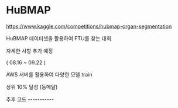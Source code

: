 # HuBMAP

https://www.kaggle.com/competitions/hubmap-organ-segmentation

HuBMAP 데이터셋을 활용하여 FTU를 찾는 대회

자세한 사항 추가 예정

( 08.16 ~ 09.22 )

AWS 서버를 활용하여 다양한 모델 train 

상위 10% 달성 (동메달)

추후 코드 -----------
